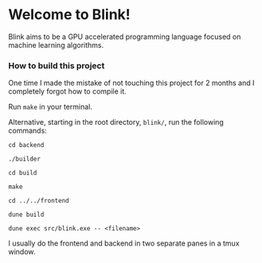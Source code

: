 # Welcome to Blink!

Blink aims to be a GPU accelerated programming language focused on machine learning algorithms.

### How to build this project

One time I made the mistake of not touching this project for 2 months and I completely forgot how to compile it. 

Run `make` in your terminal.

Alternative, starting in the root directory, `blink/`, run the following commands: 

`cd backend`

`./builder`

`cd build`

`make`

`cd ../../frontend`

`dune build`

`dune exec src/blink.exe -- <filename>`

I usually do the frontend and backend in two separate panes in a tmux window.